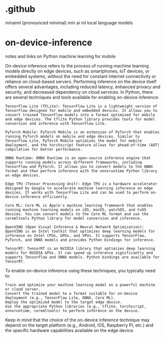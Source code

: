 # .github
minaiml (pronounced minimal) min ai ml local language models<br />

# on-device-inference
notes and links on Python machine learning for mobile

On-device inference refers to the process of running machine learning models directly on edge devices, such as smartphones, IoT devices, or embedded systems, without the need for constant internet connectivity or reliance on cloud-based servers. Performing inference on the device itself offers several advantages, including reduced latency, enhanced privacy and security, and decreased dependency on cloud services. In Python, there are several techniques and tools available for enabling on-device inference:

    TensorFlow Lite (TFLite): TensorFlow Lite is a lightweight version of TensorFlow designed for mobile and embedded devices. It allows you to convert trained TensorFlow models into a format optimized for mobile and edge devices. The tflite Python library provides tools for model conversion and inference with TensorFlow Lite.

    PyTorch Mobile: PyTorch Mobile is an extension of PyTorch that enables running PyTorch models on mobile and edge devices. Similar to TensorFlow Lite, PyTorch Mobile optimizes the model for mobile deployment, and the torchscript feature allows for ahead-of-time (AOT) compilation for better performance.

    ONNX Runtime: ONNX Runtime is an open-source inference engine that supports running models across different frameworks, including TensorFlow and PyTorch. It allows you to convert models to the ONNX format and then perform inference with the onnxruntime Python library on edge devices.

    Edge TPU (Tensor Processing Unit): Edge TPU is a hardware accelerator designed by Google to accelerate machine learning inference on edge devices. It works with TensorFlow Lite and can be used to perform on-device inference efficiently.

    Core ML: Core ML is Apple's machine learning framework that enables running machine learning models on iOS, macOS, watchOS, and tvOS devices. You can convert models to the Core ML format and use the coremltools Python library for model conversion and inference.

    OpenVINO (Open Visual Inference & Neural Network Optimization): OpenVINO is an Intel toolkit that optimizes deep learning models for inference on Intel CPUs, GPUs, and VPUs. It supports TensorFlow, PyTorch, and ONNX models and provides Python bindings for inference.

    TensorRT: TensorRT is an NVIDIA library that optimizes deep learning models for NVIDIA GPUs. It can speed up inference significantly and supports TensorFlow and ONNX models. Python bindings are available for TensorRT.

To enable on-device inference using these techniques, you typically need to:

    Train and optimize your machine learning model on a powerful machine or cloud server.
    Convert the trained model to a format suitable for on-device deployment (e.g., TensorFlow Lite, ONNX, Core ML).
    Deploy the optimized model to the target edge device.
    Use the appropriate Python libraries (e.g., tflite, torchscript, onnxruntime, coremltools) to perform inference on the device.

Keep in mind that the choice of the on-device inference technique may depend on the target platform (e.g., Android, iOS, Raspberry Pi, etc.) and the specific hardware capabilities available on the edge device.

